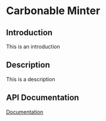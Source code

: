 # Carbonable Minter

## Introduction

This is an introduction

## Description

This is a description

## API Documentation

[Documentation](./project.md)